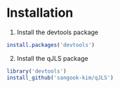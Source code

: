 # Installation
1. Install the devtools package
```r
install.packages('devtools')
```
2. Install the qJLS package
```r
library('devtools')
install_github('sangook-kim/qJLS')
```
